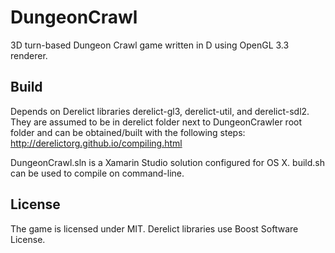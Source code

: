 # DungeonCrawl
3D turn-based Dungeon Crawl game written in D using OpenGL 3.3 renderer.

## Build
Depends on Derelict libraries derelict-gl3, derelict-util, and derelict-sdl2.
They are assumed to be in derelict folder next to DungeonCrawler root folder and can be obtained/built
with the following steps: http://derelictorg.github.io/compiling.html

DungeonCrawl.sln is a Xamarin Studio solution configured for OS X. build.sh can be used to compile on command-line.

## License
The game is licensed under MIT.
Derelict libraries use Boost Software License.
